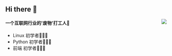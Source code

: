 ## Hi there 👋
<img align="right" src="https://github-readme-stats.vercel.app/api?username=YunGuoGuo&show_icons=true&icon_color=CE1D2D&text_color=718096&bg_color=ffffff&hide_title=true" />

####  一个互联网行业的'废物'打工人🥺
* Linux 初学者🧑🏻‍💻
* Python 初学者🧑🏻‍💻
* 前端 初学者🧑🏻‍💻
<!--
**YunGuoGuo/YunGuoGuo** is a ✨ _special_ ✨ repository because its `README.md` (this file) appears on your GitHub profile.

Here are some ideas to get you started:

- 🔭 I’m currently working on ...
- 🌱 I’m currently learning ...
- 👯 I’m looking to collaborate on ...
- 🤔 I’m looking for help with ...
- 💬 Ask me about ...
- 📫 How to reach me: ...
- 😄 Pronouns: ...
- ⚡ Fun fact: ...
-->
